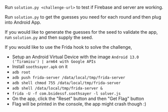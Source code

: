 Run `solution.py <challenge-url>` to test if Firebase and server are working. 

Run `solution.py` to get the guesses you need for each round and then plug into Android App. 

If you would like to generate the guesses for the seed to validate the app, run `solution.py` and then supply the seed. 

If you would like to use the Frida hook to solve the challenge, 
* Setup an Android Virtual Device with the image `Android 13.0 ('Tiramisu') | arm64 with Google APIs`
* Install `soothsayer.apk` on it 
* `adb root` 
* `adb push frida-server /data/local/tmp/frida-server`
* `adb shell chmod 755 /data/local/tmp/frida-server`
* `adb shell /data/local/tmp/frida-server &`
* `frida -U -f com.bsidessf.soothsayer -l solver.js`
* On the app, click the "Reset" button and then "Get Flag" button 
* Flag will be printed in the console, the app might crash though :)
